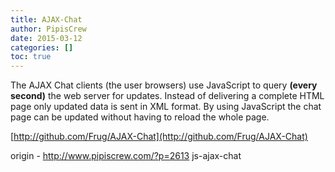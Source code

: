```yaml
---
title: AJAX-Chat
author: PipisCrew
date: 2015-03-12
categories: []
toc: true
---
```


The AJAX Chat clients (the user browsers) use JavaScript to query **(every second)** the web server for updates. Instead of delivering a complete HTML page only updated data is sent in XML format.
By using JavaScript the chat page can be updated without having to reload the whole page.

[http://github.com/Frug/AJAX-Chat](http://github.com/Frug/AJAX-Chat)

origin - http://www.pipiscrew.com/?p=2613 js-ajax-chat